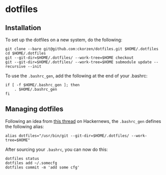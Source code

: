# dotfiles

## Installation

To set up the dotfiles on a new system, do the following:

```
git clone --bare git@github.com:ckorzen/dotfiles.git $HOME/.dotfiles
cd $HOME/.dotfiles
git --git-dir=$HOME/.dotfiles/ --work-tree=$HOME checkout
git --git-dir=$HOME/.dotfiles/ --work-tree=$HOME submodule update --recursive --init
```

To use the `.bashrc_gen`, add the following at the end of your .bashrc:

```
if [ -f $HOME/.bashrc_gen ]; then
    . $HOME/.bashrc_gen
fi
```

## Managing dotfiles

Following an idea from [this thread](https://news.ycombinator.com/item?id=11070797) on Hackernews, the `.bashrc_gen` defines the following alias:

```
alias dotfiles="/usr/bin/git --git-dir=$HOME/.dotfiles/ --work-tree=$HOME"
```

After sourcing your `.bashrc`, you can now do this:

```
dotfiles status
dotfiles add ~/.somecfg
dotfiles commit -m 'add some cfg'
```
